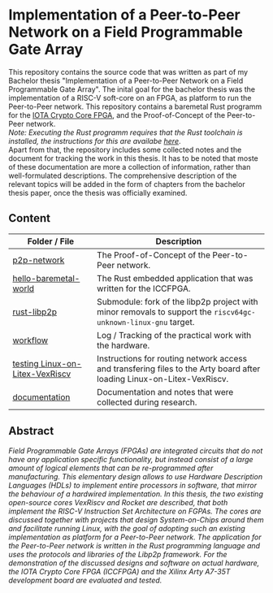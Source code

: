 # Implementation of a Peer-to-Peer Network on a Field Programmable Gate Array

This repository contains the source code that was written as part of my Bachelor thesis "Implementation of a Peer-to-Peer Network on a Field Programmable Gate Array".
The inital goal for the bachelor thesis was the implementation of a RISC-V soft-core on an FPGA, as platform to run the Peer-to-Peer network.
This repository contains a baremetal Rust programm for the [IOTA Crypto Core FPGA](https://medium.com/@punpck/iota-crypto-core-fpga-final-report-77cc6a4aec9a), and the Proof-of-Concept of the Peer-to-Peer network.  
_Note: Executing the Rust programm requires that the Rust toolchain is installed, the instructions for this are availabe [here](https://rustup.rs/)_.  
Apart from that, the repository includes some collected notes and the document for tracking the work in this thesis. It has to be noted that moste of these documentation are more a collection of information, rather than well-formulated descriptions.
The comprehensive description of the relevant topics will be added in the form of chapters from the bachelor thesis paper, once the thesis was officially examined.

## Content

Folder / File | Description
-|-
[p2p-network](./p2p-network) | The Proof-of-Concept of the Peer-to-Peer network.
[hello-baremetal-world](./hello-baremetal-world) | The Rust embedded application that was written for the ICCFPGA.
[rust-libp2p](https://github.com/elenaf9/rust-libp2p/tree/cross-compile/riscv64-linux) | Submodule: fork of the libp2p project with minor removals to support the `riscv64gc-unknown-linux-gnu` target.
[workflow](./documentation/BSc-Thesis/workflow.md) | Log / Tracking of the practical work with the hardware.
[testing Linux-on-Litex-VexRiscv](./documentation/litex-vexriscv/testing-linux/) | Instructions for routing network access and transfering files to the Arty board after loading Linux-on-Litex-VexRiscv.
[documentation](./documentation) | Documentation and notes that were collected during research.

## Abstract

  *Field Programmable Gate Arrays (FPGAs) are integrated circuits that do not have any application specific functionality, but instead consist of a large amount of logical elements that can be re-programmed after manufacturing. This elementary design allows to use Hardware Description Languages (HDLs) to implement entire processors in software, that mirror the behaviour of a hardwired implementation. In this thesis, the two existing open-source cores VexRiscv and Rocket are described, that both implement the RISC-V Instruction Set Architecture on FGPAs. The cores are discussed together with projects that design System-on-Chips around them and facilitate running Linux, with the goal of adopting such an existing implementation as platform for a Peer-to-Peer network. The application for the Peer-to-Peer network is written in the Rust programming language and uses the protocols and libraries of the Libp2p framework. For the demonstration of the discussed designs and software on actual hardware, the IOTA Crypto Core FPGA (ICCFPGA) and the Xilinx Arty A7-35T development board are evaluated and tested.*
